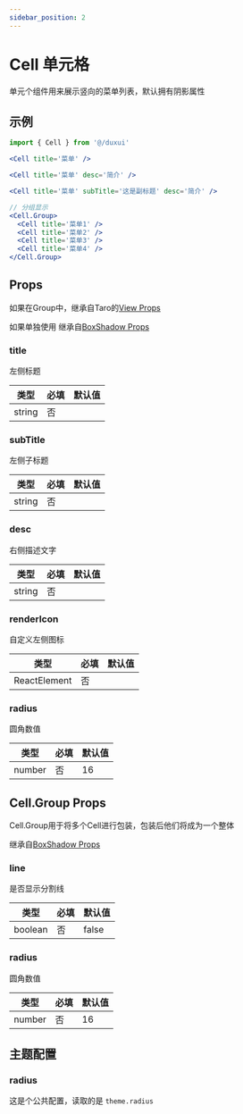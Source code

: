 ```yaml
---
sidebar_position: 2
---
```


# Cell 单元格

单元个组件用来展示竖向的菜单列表，默认拥有阴影属性

## 示例

```jsx
import { Cell } from '@/duxui'

<Cell title='菜单' />

<Cell title='菜单' desc='简介' />

<Cell title='菜单' subTitle='这是副标题' desc='简介' />

// 分组显示
<Cell.Group>
  <Cell title='菜单1' />
  <Cell title='菜单2' />
  <Cell title='菜单3' />
  <Cell title='菜单4' />
</Cell.Group>
```

## Props

如果在Group中，继承自Taro的[View Props](https://nervjs.github.io/taro-docs/docs/components/viewContainer/view#viewprops)

如果单独使用 继承自[BoxShadow Props](BoxShadow)

### title

左侧标题

| 类型 | 必填 | 默认值 |
| ---- | -------- | ------- |
| string | 否 |  |

### subTitle

左侧子标题

| 类型 | 必填 | 默认值 |
| ---- | -------- | ------- |
| string | 否 |  |

### desc

右侧描述文字

| 类型 | 必填 | 默认值 |
| ---- | -------- | ------- |
| string | 否 |  |

### renderIcon

自定义左侧图标

| 类型 | 必填 | 默认值 |
| ---- | -------- | ------- |
| ReactElement | 否 |  |

### radius

圆角数值

| 类型 | 必填 | 默认值 |
| ---- | -------- | ------- |
| number | 否 | 16 |

## Cell.Group Props

Cell.Group用于将多个Cell进行包装，包装后他们将成为一个整体

继承自[BoxShadow Props](BoxShadow)

### line

是否显示分割线

| 类型 | 必填 | 默认值 |
| ---- | -------- | ------- |
| boolean | 否 | false |

### radius

圆角数值

| 类型 | 必填 | 默认值 |
| ---- | -------- | ------- |
| number | 否 | 16 |

## 主题配置

### radius

这是个公共配置，读取的是 `theme.radius`
